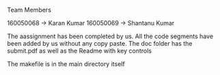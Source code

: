 
Team Members

160050068 -> Karan Kumar
160050069 -> Shantanu Kumar

The aassignment has been completed by us. All the code segments have been added by us without any copy paste. 
The doc folder has the submit.pdf as well as the Readme with key controls 

The makefile is in the main directory itself

